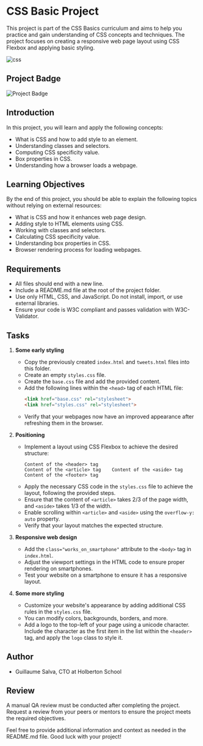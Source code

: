# CSS Basic Project

This project is part of the CSS Basics curriculum and aims to help you practice and gain understanding of CSS concepts and techniques. The project focuses on creating a responsive web page layout using CSS Flexbox and applying basic styling.

![css](https://s3.amazonaws.com/alx-intranet.hbtn.io/uploads/medias/2021/3/9530cfe68a62c19dbc5a1e32dfde651448b3d2e0.gif?X-Amz-Algorithm=AWS4-HMAC-SHA256&X-Amz-Credential=AKIARDDGGGOUSBVO6H7D%2F20230706%2Fus-east-1%2Fs3%2Faws4_request&X-Amz-Date=20230706T115728Z&X-Amz-Expires=86400&X-Amz-SignedHeaders=host&X-Amz-Signature=2ab4cca767e030ab3a8aa628b8929ad058fb1e9f47ea2973a8c4bea32e2d05c6)

## Project Badge

![Project Badge](https://img.shields.io/badge/CSS-Basic-brightgreen)

## Introduction

In this project, you will learn and apply the following concepts:

- What is CSS and how to add style to an element.
- Understanding classes and selectors.
- Computing CSS specificity value.
- Box properties in CSS.
- Understanding how a browser loads a webpage.

## Learning Objectives

By the end of this project, you should be able to explain the following topics without relying on external resources:

- What is CSS and how it enhances web page design.
- Adding style to HTML elements using CSS.
- Working with classes and selectors.
- Calculating CSS specificity value.
- Understanding box properties in CSS.
- Browser rendering process for loading webpages.

## Requirements

- All files should end with a new line.
- Include a README.md file at the root of the project folder.
- Use only HTML, CSS, and JavaScript. Do not install, import, or use external libraries.
- Ensure your code is W3C compliant and passes validation with W3C-Validator.

## Tasks

1. **Some early styling**
   - Copy the previously created `index.html` and `tweets.html` files into this folder.
   - Create an empty `styles.css` file.
   - Create the `base.css` file and add the provided content.
   - Add the following lines within the `<head>` tag of each HTML file:
     ```html
     <link href="base.css" rel="stylesheet">
     <link href="styles.css" rel="stylesheet">
     ```
   - Verify that your webpages now have an improved appearance after refreshing them in the browser.

2. **Positioning**
   - Implement a layout using CSS Flexbox to achieve the desired structure:
     ```
     Content of the <header> tag
     Content of the <article> tag    Content of the <aside> tag
     Content of the <footer> tag
     ```
   - Apply the necessary CSS code in the `styles.css` file to achieve the layout, following the provided steps.
   - Ensure that the content of `<article>` takes 2/3 of the page width, and `<aside>` takes 1/3 of the width.
   - Enable scrolling within `<article>` and `<aside>` using the `overflow-y: auto` property.
   - Verify that your layout matches the expected structure.

3. **Responsive web design**
   - Add the `class="works_on_smartphone"` attribute to the `<body>` tag in `index.html`.
   - Adjust the viewport settings in the HTML code to ensure proper rendering on smartphones.
   - Test your website on a smartphone to ensure it has a responsive layout.

4. **Some more styling**
   - Customize your website's appearance by adding additional CSS rules in the `styles.css` file.
   - You can modify colors, backgrounds, borders, and more.
   - Add a logo to the top-left of your page using a unicode character. Include the character as the first item in the list within the `<header>` tag, and apply the `logo` class to style it.

## Author

- Guillaume Salva, CTO at Holberton School

## Review

A manual QA review must be conducted after completing the project. Request a review from your peers or mentors to ensure the project meets the required objectives.

Feel free to provide additional information and context as needed in the README.md file. Good luck with your project!